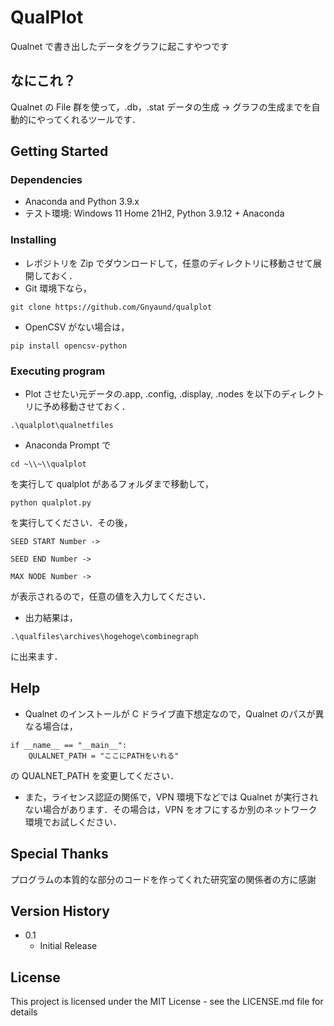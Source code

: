 # QualPlot

Qualnet で書き出したデータをグラフに起こすやつです

## なにこれ？

Qualnet の File 群を使って，.db，.stat データの生成 → グラフの生成までを自動的にやってくれるツールです．

## Getting Started

### Dependencies

- Anaconda and Python 3.9.x
- テスト環境: Windows 11 Home 21H2, Python 3.9.12 + Anaconda

### Installing

- レポジトリを Zip でダウンロードして，任意のディレクトリに移動させて展開しておく．
- Git 環境下なら，

```
git clone https://github.com/Gnyaund/qualplot
```

- OpenCSV がない場合は，

```
pip install opencsv-python
```

### Executing program

- Plot させたい元データの.app, .config, .display, .nodes を以下のディレクトリに予め移動させておく．

```
.\qualplot\qualnetfiles
```

- Anaconda Prompt で

```
cd ~\\~\\qualplot
```

を実行して qualplot があるフォルダまで移動して，

```
python qualplot.py
```

を実行してください．その後，

```
SEED START Number ->

SEED END Number ->

MAX NODE Number ->
```

が表示されるので，任意の値を入力してください．

- 出力結果は，

```
.\qualfiles\archives\hogehoge\combinegraph
```

に出来ます．

## Help

- Qualnet のインストールが C ドライブ直下想定なので，Qualnet のパスが異なる場合は，

```
if __name__ == "__main__":
    QULALNET_PATH = "ここにPATHをいれる"

```

の QUALNET_PATH を変更してください．

- また，ライセンス認証の関係で，VPN 環境下などでは Qualnet が実行されない場合があります．その場合は，VPN をオフにするか別のネットワーク環境でお試しください．

## Special Thanks

プログラムの本質的な部分のコードを作ってくれた研究室の関係者の方に感謝

## Version History

- 0.1
  - Initial Release

## License

This project is licensed under the MIT License - see the LICENSE.md file for details
